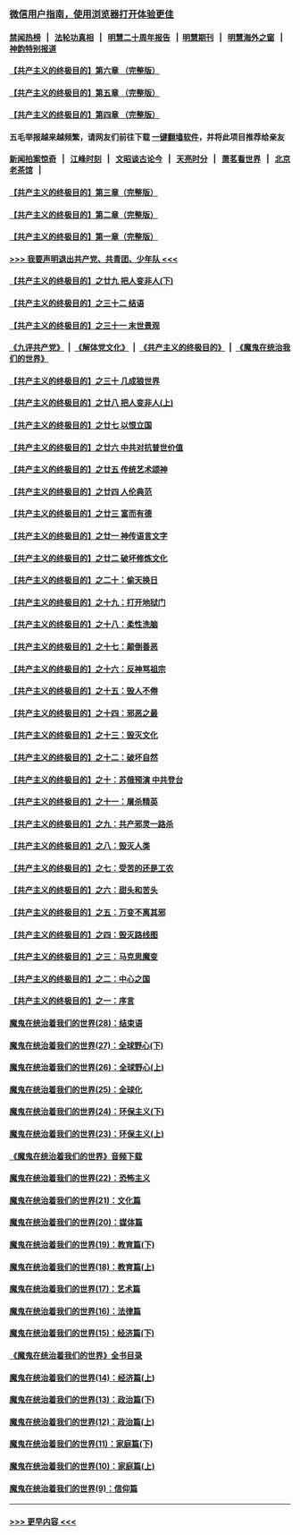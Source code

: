 ### [微信用户指南，使用浏览器打开体验更佳](https://github.com/gfw-breaker/banned-news1/blob/master/indexes/wechat-guide.md?t=0)
#### [禁闻热榜](热点新闻.md?t=0)  &nbsp;&nbsp;|&nbsp;&nbsp; [法轮功真相](https://github.com/gfw-breaker/truth/blob/master/README.md?t=0) &nbsp;&nbsp;|&nbsp;&nbsp; [明慧二十周年报告](https://github.com/gfw-breaker/mh-reports/blob/master/README.md?t=0) &nbsp;&nbsp;|&nbsp;&nbsp;[明慧期刊](https://github.com/gfw-breaker/mh-qikan) &nbsp;&nbsp;|&nbsp;&nbsp; [明慧海外之窗](https://github.com/gfw-breaker/mh-news/blob/master/README.md?t=0) &nbsp;&nbsp;|&nbsp;&nbsp; [神韵特别报道](https://github.com/gfw-breaker/mh-news/blob/master/shenyun.md?t=0)
#### [【共产主义的终极目的】第六章 （完整版）](../pages/nsc422/n11428913.md?t=02110802) 
#### [【共产主义的终极目的】第五章 （完整版）](../pages/nsc422/n11428912.md?t=02110802) 
#### [【共产主义的终极目的】第四章 （完整版）](../pages/nsc422/n11428907.md?t=02110802) 
#### 五毛举报越来越频繁，请网友们前往下载 [一键翻墙软件](https://github.com/gfw-breaker/ssr-accounts)，并将此项目推荐给亲友
#### [新闻拍案惊奇](https://github.com/gfw-breaker/banned-news1/blob/master/pages/link4.md) &nbsp;&nbsp;|&nbsp;&nbsp; [江峰时刻](https://github.com/gfw-breaker/banned-news1/blob/master/pages/link4.md) &nbsp;&nbsp;|&nbsp;&nbsp; [文昭谈古论今](https://github.com/gfw-breaker/banned-news1/blob/master/pages/link4.md) &nbsp;&nbsp;|&nbsp;&nbsp; [天亮时分](https://github.com/gfw-breaker/banned-news1/blob/master/pages/link4.md) &nbsp;&nbsp;|&nbsp;&nbsp; [萧茗看世界](https://github.com/gfw-breaker/banned-news1/blob/master/pages/link4.md) &nbsp;&nbsp;|&nbsp;&nbsp; [北京老茶馆](https://github.com/gfw-breaker/banned-news1/blob/master/pages/link4.md) &nbsp;&nbsp;|&nbsp;&nbsp; 
#### [【共产主义的终极目的】第三章（完整版）](../pages/nsc422/n11428848.md?t=02110802) 
#### [【共产主义的终极目的】第二章（完整版）](../pages/nsc422/n11428831.md?t=02110802) 
#### [【共产主义的终极目的】第一章（完整版）](../pages/nsc422/n11417651.md?t=02110802) 
#### [>>> 我要声明退出共产党、共青团、少年队 <<<](https://github.com/begood0513/goodnews/blob/master/quit/letter.md) 
#### [【共产主义的终极目的】之廿九 把人变非人(下)](../pages/nsc422/n11344140.md?t=02110802) 
#### [【共产主义的终极目的】之三十二 结语](../pages/nsc422/n11360535.md?t=02110802) 
#### [【共产主义的终极目的】之三十一 末世景观](../pages/nsc422/n11351129.md?t=02110802) 
#### [《九评共产党》](https://github.com/begood0513/9ping.md/blob/master/README.md) &nbsp;|&nbsp; [《解体党文化》](../../../../jtdwh.md/blob/master/README.md)  &nbsp;|&nbsp; [《共产主义的终极目的》](../../../../gczydzjmd.md/blob/master/README.md) &nbsp;|&nbsp; [《魔鬼在统治我们的世界》](../../../../mgztzwmdsj.md/blob/master/README.md) 
#### [【共产主义的终极目的】之三十 几成狼世界](../pages/nsc422/n11348280.md?t=02110802) 
#### [【共产主义的终极目的】之廿八 把人变非人(上)](../pages/nsc422/n11340492.md?t=02110802) 
#### [【共产主义的终极目的】之廿七 以恨立国](../pages/nsc422/n11336944.md?t=02110802) 
#### [【共产主义的终极目的】之廿六 中共对抗普世价值](../pages/nsc422/n11324785.md?t=02110802) 
#### [【共产主义的终极目的】之廿五 传统艺术颂神](../pages/nsc422/n11296396.md?t=02110802) 
#### [【共产主义的终极目的】之廿四 人伦典范](../pages/nsc422/n11296397.md?t=02110802) 
#### [【共产主义的终极目的】之廿三 富而有德](../pages/nsc422/n11283598.md?t=02110802) 
#### [【共产主义的终极目的】之廿一 神传语言文字](../pages/nsc422/n11263265.md?t=02110802) 
#### [【共产主义的终极目的】之廿二 破坏修炼文化](../pages/nsc422/n11245728.md?t=02110802) 
#### [【共产主义的终极目的】之二十：偷天换日](../pages/nsc422/n11238846.md?t=02110802) 
#### [【共产主义的终极目的】之十九：打开地狱门](../pages/nsc422/n11206376.md?t=02110802) 
#### [【共产主义的终极目的】之十八：柔性洗脑](../pages/nsc422/n11199994.md?t=02110802) 
#### [【共产主义的终极目的】之十七：颠倒善恶](../pages/nsc422/n11179782.md?t=02110802) 
#### [【共产主义的终极目的】之十六：反神骂祖宗](../pages/nsc422/n11166798.md?t=02110802) 
#### [【共产主义的终极目的】之十五：毁人不倦](../pages/nsc422/n11166792.md?t=02110802) 
#### [【共产主义的终极目的】之十四：邪恶之最](../pages/nsc422/n11150249.md?t=02110802) 
#### [【共产主义的终极目的】之十三：毁灭文化](../pages/nsc422/n11135227.md?t=02110802) 
#### [【共产主义的终极目的】之十二：破坏自然](../pages/nsc422/n11135214.md?t=02110802) 
#### [【共产主义的终极目的】之十：苏俄预演 中共登台](../pages/nsc422/n11118424.md?t=02110802) 
#### [【共产主义的终极目的】之十一：屠杀精英](../pages/nsc422/n11118442.md?t=02110802) 
#### [【共产主义的终极目的】之九：共产邪灵一路杀](../pages/nsc422/n11114139.md?t=02110802) 
#### [【共产主义的终极目的】之八：毁灭人类](../pages/nsc422/n11108503.md?t=02110802) 
#### [【共产主义的终极目的】之七：受苦的还是工农](../pages/nsc422/n11101809.md?t=02110802) 
#### [【共产主义的终极目的】之六：甜头和苦头](../pages/nsc422/n11096971.md?t=02110802) 
#### [【共产主义的终极目的】之五：万变不离其邪](../pages/nsc422/n11091285.md?t=02110802) 
#### [【共产主义的终极目的】之四：毁灭路线图](../pages/nsc422/n11086284.md?t=02110802) 
#### [【共产主义的终极目的】之三：马克思魔变](../pages/nsc422/n11061941.md?t=02110802) 
#### [【共产主义的终极目的】之二：中心之国](../pages/nsc422/n11047728.md?t=02110802) 
#### [【共产主义的终极目的】之一：序言](../pages/nsc422/n11086077.md?t=02110802) 
#### [魔鬼在统治着我们的世界(28)：结束语](../pages/nsc422/n10936246.md?t=02110802) 
#### [魔鬼在统治着我们的世界(27)：全球野心(下)](../pages/nsc422/n10928319.md?t=02110802) 
#### [魔鬼在统治着我们的世界(26)：全球野心(上)](../pages/nsc422/n10900318.md?t=02110802) 
#### [魔鬼在统治着我们的世界(25)：全球化](../pages/nsc422/n10788205.md?t=02110802) 
#### [魔鬼在统治着我们的世界(24)：环保主义(下)](../pages/nsc422/n10695307.md?t=02110802) 
#### [魔鬼在统治着我们的世界(23)：环保主义(上)](../pages/nsc422/n10688613.md?t=02110802) 
#### [《魔鬼在统治着我们的世界》音频下载](../pages/nsc422/n10635553.md?t=02110802) 
#### [魔鬼在统治着我们的世界(22)：恐怖主义](../pages/nsc422/n10614727.md?t=02110802) 
#### [魔鬼在统治着我们的世界(21)：文化篇](../pages/nsc422/n10597706.md?t=02110802) 
#### [魔鬼在统治着我们的世界(20)：媒体篇](../pages/nsc422/n10586579.md?t=02110802) 
#### [魔鬼在统治着我们的世界(19)：教育篇(下)](../pages/nsc422/n10564808.md?t=02110802) 
#### [魔鬼在统治着我们的世界(18)：教育篇(上)](../pages/nsc422/n10526970.md?t=02110802) 
#### [魔鬼在统治着我们的世界(17)：艺术篇](../pages/nsc422/n10499093.md?t=02110802) 
#### [魔鬼在统治着我们的世界(16)：法律篇](../pages/nsc422/n10485969.md?t=02110802) 
#### [魔鬼在统治着我们的世界(15)：经济篇(下)](../pages/nsc422/n10469975.md?t=02110802) 
#### [《魔鬼在统治着我们的世界》全书目录](../pages/nsc422/n10464261.md?t=02110802) 
#### [魔鬼在统治着我们的世界(14)：经济篇(上)](../pages/nsc422/n10457370.md?t=02110802) 
#### [魔鬼在统治着我们的世界(13)：政治篇(下)](../pages/nsc422/n10448270.md?t=02110802) 
#### [魔鬼在统治着我们的世界(12)：政治篇(上)](../pages/nsc422/n10444576.md?t=02110802) 
#### [魔鬼在统治着我们的世界(11)：家庭篇(下)](../pages/nsc422/n10440961.md?t=02110802) 
#### [魔鬼在统治着我们的世界(10)：家庭篇(上)](../pages/nsc422/n10435448.md?t=02110802) 
#### [魔鬼在统治着我们的世界(9)：信仰篇](../pages/nsc422/n10432159.md?t=02110802) 

----
#### [ >>> 更早内容 <<< ](../indexes/nsc422-earlier.md)

